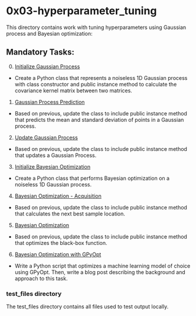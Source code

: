 # 0x03-hyperparameter_tuning
This directory contains work with tuning hyperparameters using Gaussian process and Bayesian optimization:

## Mandatory Tasks:
0. [Initialize Gaussian Process](/unsupervised_learning/0x03-hyperparameter_tuning/0-gp.py)
* Create a Python class that represents a noiseless 1D Gaussian process with class constructor and public instance method to calculate the covariance kernel matrix between two matrices.
1. [Gaussian Process Prediction](/unsupervised_learning/0x03-hyperparameter_tuning/1-gp.py)
* Based on previous, update the class to include public instance method that predicts the mean and standard deviation of points in a Gaussian process.
2. [Update Gaussian Process](/unsupervised_learning/0x03-hyperparameter_tuning/2-gp.py)
* Based on previous, update the class to include public instance method that updates a Gaussian Process.
3. [Initialize Bayesian Optimization](/unsupervised_learning/0x03-hyperparameter_tuning/3-bayes_opt.py)
* Create a Python class that performs Bayesian optimization on a noiseless 1D Gaussian process.
4. [Bayesian Optimization - Acquisition](/unsupervised_learning/0x03-hyperparameter_tuning/4-bayes_opt.py)
* Based on previous, update the class to include public instance method that calculates the next best sample location.
5. [Bayesian Optimization](/unsupervised_learning/0x03-hyperparameter_tuning/5-bayes_opt.py)
* Based on previous, update the class to include public instance method that optimizes the black-box function.
6. [Bayesian Optimization with GPyOpt](6-bayes_opt.py)
* Write a Python script that optimizes a machine learning model of choice using GPyOpt.  Then, write a blog post describing the background and approach to this task.

### test_files directory
The test_files directory contains all files used to test output locally.
